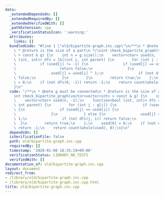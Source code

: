 ```yaml
---
data:
  _extendedDependsOn: []
  _extendedRequiredBy: []
  _extendedVerifiedWith: []
  _pathExtension: cpp
  _verificationStatusIcon: ':warning:'
  attributes:
    links: []
  bundledCode: "#line 1 \"old/bipartite-graph.inc.cpp\"\n/**\n * @note g must be connected\n\
    \ * @return is the size of a part\n */\nint check_bipartite_graph(vector<vector<int>\
    \ > const & g) {\n    int n = g.size();\n    vector<char> used(n, -1);\n    function<bool\
    \ (int, int)> dfs = [&](int i, int parent) {\n        for (int j : g[i]) {\n \
    \           if (used[j] != -1) {\n                if (used[j] == used[i]) {\n\
    \                    return false;\n                }\n            } else {\n\
    \                used[j] = used[i] ^ 1;\n                if (not dfs(j, i)) return\
    \ false;\n            }\n        }\n        return true;\n    };\n    used[0]\
    \ = 0;\n    if (not dfs(0, -1)) return -1;\n    return count(whole(used), 0);\n\
    }\n"
  code: "/**\n * @note g must be connected\n * @return is the size of a part\n */\n\
    int check_bipartite_graph(vector<vector<int> > const & g) {\n    int n = g.size();\n\
    \    vector<char> used(n, -1);\n    function<bool (int, int)> dfs = [&](int i,\
    \ int parent) {\n        for (int j : g[i]) {\n            if (used[j] != -1)\
    \ {\n                if (used[j] == used[i]) {\n                    return false;\n\
    \                }\n            } else {\n                used[j] = used[i] ^\
    \ 1;\n                if (not dfs(j, i)) return false;\n            }\n      \
    \  }\n        return true;\n    };\n    used[0] = 0;\n    if (not dfs(0, -1))\
    \ return -1;\n    return count(whole(used), 0);\n}\n"
  dependsOn: []
  isVerificationFile: false
  path: old/bipartite-graph.inc.cpp
  requiredBy: []
  timestamp: '2020-01-08 18:35:19+09:00'
  verificationStatus: LIBRARY_NO_TESTS
  verifiedWith: []
documentation_of: old/bipartite-graph.inc.cpp
layout: document
redirect_from:
- /library/old/bipartite-graph.inc.cpp
- /library/old/bipartite-graph.inc.cpp.html
title: old/bipartite-graph.inc.cpp
---
```

